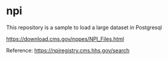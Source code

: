 # npi

This repository is a sample to load a large dataset in Postgresql 

https://download.cms.gov/nppes/NPI_Files.html


Reference: https://npiregistry.cms.hhs.gov/search
